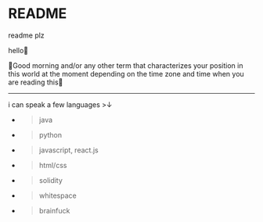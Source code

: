 # README
readme plz

hello👋

🔆Good morning and/or any other term that characterizes your position in this world at the moment depending on the time zone and time when you are reading this🌝
__________________________________________________________________________________
i can speak a few languages >↓

- > java
- > python
- > javascript, react.js
- > html/css
- > solidity
- > whitespace
- > brainfuck

